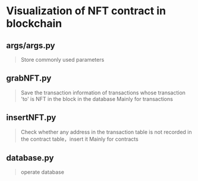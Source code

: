 # Visualization of NFT contract in blockchain
## args/args.py
> Store commonly used parameters
## grabNFT.py
> Save the transaction information of transactions whose transaction 'to' is NFT in the block in the database
> Mainly for transactions
## insertNFT.py
> Check whether any address in the transaction table is not recorded in the contract table，insert it
> Mainly for contracts
## database.py
> operate database